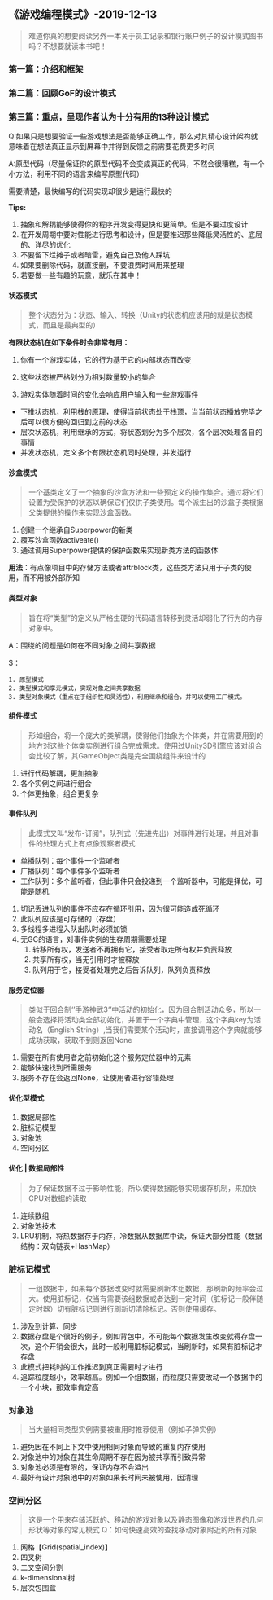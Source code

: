 ## 《游戏编程模式》-2019-12-13

> 难道你真的想要阅读另外一本关于员工记录和银行账户例子的设计模式图书吗？不想要就读本书吧！

### 第一篇：介绍和框架

### 第二篇：回顾GoF的设计模式

### 第三篇：重点，呈现作者认为十分有用的13种设计模式

Q:如果只是想要验证一些游戏想法是否能够正确工作，那么对其精心设计架构就意味着在想法真正显示到屏幕中并得到反馈之前需要花费更多时间

A:原型代码（尽量保证你的原型代码不会变成真正的代码，不然会很糟糕，有一个小方法，利用不同的语言来编写原型代码）

需要清楚，最快编写的代码实现却很少是运行最快的

**Tips:**

1. 抽象和解耦能够使得你的程序开发变得更快和更简单。但是不要过度设计
2. 在开发周期中要对性能进行思考和设计，但是要推迟那些降低灵活性的、底层的、详尽的优化
3. 不要留下烂摊子或者暗雷，避免自己及他人踩坑
4. 如果要删除代码，就直接删，不要浪费时间用来整理
5. 若要做一些有趣的玩意，就乐在其中！

#### 状态模式

> 整个状态分为：状态、输入、转换（Unity的状态机应该用的就是状态模式，而且是最典型的）

**有限状态机在如下条件时会非常有用：**

1. 你有一个游戏实体，它的行为基于它的内部状态而改变

2. 这些状态被严格划分为相对数量较小的集合

3. 游戏实体随着时间的变化会响应用户输入和一些游戏事件

* 下推状态机，利用栈的原理，使得当前状态处于栈顶，当当前状态播放完毕之后可以很方便的回归到之前的状态
* 层次状态机，利用继承的方式，将状态划分为多个层次，各个层次处理各自的事情
* 并发状态机，定义多个有限状态机同时处理，并发运行

#### 沙盒模式

> 一个基类定义了一个抽象的沙盒方法和一些预定义的操作集合。通过将它们设置为受保护的状态以确保它们仅供子类使用。每个派生出的沙盒子类根据父类提供的操作来实现沙盒函数。

1. 创建一个继承自Superpower的新类
2. 覆写沙盒函数activeate()
3. 通过调用Superpower提供的保护函数来实现新类方法的函数体

**用法**：有点像项目中的存储方法或者attrblock类，这些类方法只用于子类的使用，而不用被外部所知

#### 类型对象

> 旨在将“类型”的定义从严格生硬的代码语言转移到灵活却弱化了行为的内存对象中。

A：围绕的问题是如何在不同对象之间共享数据

S：

	1. 原型模式 
 	2. 类型模式和享元模式，实现对象之间共享数据
 	3. 类型对象模式（重点在于组织性和灵活性），利用继承和组合，并可以使用工厂模式。

#### 组件模式

> 形如组合，将一个庞大的类解耦，使得他们抽象为个体类，并在需要用到的地方对这些个体类实例进行组合完成需求。使用过Unity3D引擎应该对组合会比较了解，其GameObject类是完全围绕组件来设计的

1. 进行代码解耦，更加抽象
2. 各个实例之间进行组合
3. 个体更抽象，组合更复杂

#### 事件队列

> 此模式又叫“发布-订阅”，队列式（先进先出）对事件进行处理，并且对事件的处理方式上有点像观察者模式

* 单播队列：每个事件一个监听者
* 广播队列：每个事件多个监听者
* 工作队列：多个监听者，但此事件只会投递到一个监听器中，可能是择优，可能是随机

1. 切记丢进队列的事件不应存在循环引用，因为很可能造成死循环
2. 此队列应该是可存储的（存盘）
3. 多线程多进程入队出队时必须加锁
4. 无GC的语言，对事件实例的生存周期需要处理
   1. 转移所有权，发送者不再拥有它，接受者取走所有权并负责释放
   2. 共享所有权，当无引用时才被释放
   3. 队列用于它，接受者处理完之后告诉队列，队列负责释放

#### 服务定位器

> 类似于回合制‘’手游神武3‘’中活动的初始化，因为回合制活动众多，所以一般会选择将活动类全部初始化，并置于一个字典中管理，这个字典key为活动名（English String）,当我们需要某个活动时，直接调用这个字典就能够成功获取，获取不到则返回None

1. 需要在所有使用者之前初始化这个服务定位器中的元素
2. 能够快速找到所需服务
3. 服务不存在会返回None，让使用者进行容错处理

#### 优化型模式

1. 数据局部性
2. 脏标记模型
3. 对象池
4. 空间分区

#### 优化 | 数据局部性

> 为了保证数据不过于影响性能，所以使得数据能够实现缓存机制，来加快CPU对数据的读取

1. 连续数组
2. 对象池技术
3. LRU机制，将热数据存于内存，冷数据从数据库中读，保证大部分性能（数据结构：双向链表+HashMap）

### 脏标记模式

> 一组数据中，如果每个数据改变时就需要刷新本组数据，那刷新的频率会过大。使用脏标记，仅当有需要该组数据或者达到一定时间（脏标记一般伴随定时器）切有脏标记则进行刷新切清除标记。否则使用缓存。

1. 涉及到计算、同步
2. 数据存盘是个很好的例子，例如背包中，不可能每个数据发生改变就得存盘一次，这个开销会很大，此时一般利用脏标记模式，当刷新时，如果有脏标记才存盘
3. 此模式把耗时的工作推迟到真正需要时才进行
4. 追踪粒度越小，效率越高。例如一个组数据，而粒度只需要改动一个数据中的一个小块，那效率肯定高

### 对象池

> 当大量相同类型实例需要被重用时推荐使用（例如子弹实例）

1. 避免因在不同上下文中使用相同对象而导致的重复内存使用
2. 对象池中的对象在其生命周期不存在因为被共享而引致异常
3. 对象池必须是有限的，保证内存不会溢出
4. 最好有设计对象池中的对象如果长时间未被使用，因清理

### 空间分区

> 这是一个用来存储活跃的、移动的游戏对象以及静态图像和游戏世界的几何形状等对象的常见模式
> Q：如何快速高效的查找移动对象附近的所有对象

1. 网格【Grid(spatial_index)】
2. 四叉树
3. 二叉空间分割
4. k-dimensional树
5. 层次包围盒



